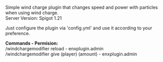 Simple wind charge plugin that changes speed and power with particles when using wind charge. <br>
Server Version: Spigot 1.21

Just configure the plugin via 'config.yml' and use it according to your preference.

<b>Commands - Permision:</b> <br>
/windchargemodifier reload - enxplugin.admin <br>
/windchargemodifier give (player) (amount) - enxplugin.admin
